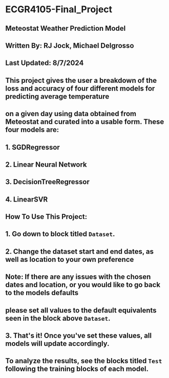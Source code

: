 # ECGR4105-Final_Project
## Meteostat Weather Prediction Model
## Written By: RJ Jock, Michael Delgrosso
## Last Updated: 8/7/2024
##
## This project gives the user a breakdown of the loss and accuracy of four different models for predicting average temperature
## on a given day using data obtained from Meteostat and curated into a usable form. These four models are:
## 1. SGDRegressor
## 2. Linear Neural Network
## 3. DecisionTreeRegressor
## 4. LinearSVR
##
## How To Use This Project:
## 1. Go down to block titled `Dataset`.
## 2. Change the dataset start and end dates, as well as location to your own preference
##     Note: If there are any issues with the chosen dates and location, or you would like to go back to the models defaults
##     please set all values to the default equivalents seen in the block above `Dataset`.
## 3. That's it! Once you've set these values, all models will update accordingly.
##    To analyze the results, see the blocks titled `Test` following the training blocks of each model.
